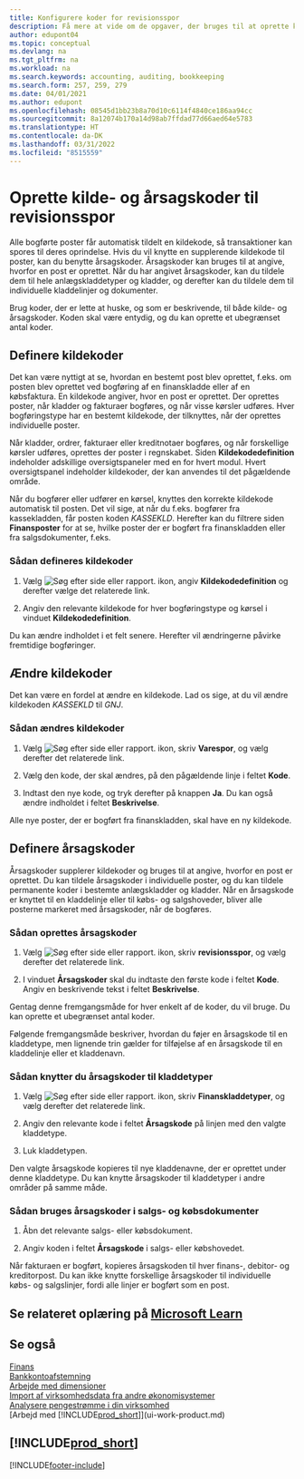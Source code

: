 ```yaml
---
title: Konfigurere koder for revisionsspor
description: Få mere at vide om de opgaver, der bruges til at oprette kilde- og årsagskoder, som du kan bruge til at spore revisionsspor.
author: edupont04
ms.topic: conceptual
ms.devlang: na
ms.tgt_pltfrm: na
ms.workload: na
ms.search.keywords: accounting, auditing, bookkeeping
ms.search.form: 257, 259, 279
ms.date: 04/01/2021
ms.author: edupont
ms.openlocfilehash: 08545d1bb23b8a70d10c6114f4840ce186aa94cc
ms.sourcegitcommit: 8a12074b170a14d98ab7ffdad77d66aed64e5783
ms.translationtype: HT
ms.contentlocale: da-DK
ms.lasthandoff: 03/31/2022
ms.locfileid: "8515559"
---
```

# <a name="setting-up-source-codes-and-reason-codes-for-audit-trails"></a>Oprette kilde- og årsagskoder til revisionsspor

Alle bogførte poster får automatisk tildelt en kildekode, så transaktioner kan spores til deres oprindelse. Hvis du vil knytte en supplerende kildekode til poster, kan du benytte årsagskoder. Årsagskoder kan bruges til at angive, hvorfor en post er oprettet. Når du har angivet årsagskoder, kan du tildele dem til hele anlægskladdetyper og kladder, og derefter kan du tildele dem til individuelle kladdelinjer og dokumenter.  

Brug koder, der er lette at huske, og som er beskrivende, til både kilde- og årsagskoder. Koden skal være entydig, og du kan oprette et ubegrænset antal koder.

## <a name="define-source-codes"></a>Definere kildekoder

Det kan være nyttigt at se, hvordan en bestemt post blev oprettet, f.eks. om posten blev oprettet ved bogføring af en finanskladde eller af en købsfaktura. En kildekode angiver, hvor en post er oprettet. Der oprettes poster, når kladder og fakturaer bogføres, og når visse kørsler udføres. Hver bogføringstype har en bestemt kildekode, der tilknyttes, når der oprettes individuelle poster.  

Når kladder, ordrer, fakturaer eller kreditnotaer bogføres, og når forskellige kørsler udføres, oprettes der poster i regnskabet. Siden **Kildekodedefinition** indeholder adskillige oversigtspaneler med en for hvert modul. Hvert oversigtspanel indeholder kildekoder, der kan anvendes til det pågældende område.

Når du bogfører eller udfører en kørsel, knyttes den korrekte kildekode automatisk til posten. Det vil sige, at når du f.eks. bogfører fra kassekladden, får posten koden *KASSEKLD*. Herefter kan du filtrere siden **Finansposter** for at se, hvilke poster der er bogført fra finanskladden eller fra salgsdokumenter, f.eks.

### <a name="to-define-source-codes"></a>Sådan defineres kildekoder

1. Vælg ![Søg efter side eller rapport.](media/ui-search/search_small.png "Ikonet Søg efter side eller rapport") ikon, angiv **Kildekodedefinition** og derefter vælge det relaterede link.  

2. Angiv den relevante kildekode for hver bogføringstype og kørsel i vinduet **Kildekodedefinition**.  

Du kan ændre indholdet i et felt senere. Herefter vil ændringerne påvirke fremtidige bogføringer.

## <a name="change-source-codes"></a>Ændre kildekoder

Det kan være en fordel at ændre en kildekode. Lad os sige, at du vil ændre kildekoden *KASSEKLD* til *GNJ*.

### <a name="to-change-source-codes"></a>Sådan ændres kildekoder

1. Vælg ![Søg efter side eller rapport.](media/ui-search/search_small.png "Ikonet Søg efter side eller rapport") ikon, skriv **Varespor**, og vælg derefter det relaterede link.

2. Vælg den kode, der skal ændres, på den pågældende linje i feltet **Kode**.

3. Indtast den nye kode, og tryk derefter på knappen **Ja**. Du kan også ændre indholdet i feltet **Beskrivelse**.

Alle nye poster, der er bogført fra finanskladden, skal have en ny kildekode.

## <a name="define-reason-codes"></a>Definere årsagskoder

Årsagskoder supplerer kildekoder og bruges til at angive, hvorfor en post er oprettet. Du kan tildele årsagskoder i individuelle poster, og du kan tildele permanente koder i bestemte anlægskladder og kladder. Når en årsagskode er knyttet til en kladdelinje eller til købs- og salgshoveder, bliver alle posterne markeret med årsagskoder, når de bogføres.  

### <a name="to-set-up-reason-codes"></a>Sådan oprettes årsagskoder

1. Vælg ![Søg efter side eller rapport.](media/ui-search/search_small.png "Ikonet Søg efter side eller rapport")  ikon, skriv **revisionsspor**, og vælg derefter det relaterede link.

2. I vinduet **Årsagskoder** skal du indtaste den første kode i feltet **Kode**. Angiv en beskrivende tekst i feltet **Beskrivelse**.

Gentag denne fremgangsmåde for hver enkelt af de koder, du vil bruge. Du kan oprette et ubegrænset antal koder.

Følgende fremgangsmåde beskriver, hvordan du føjer en årsagskode til en kladdetype, men lignende trin gælder for tilføjelse af en årsagskode til en kladdelinje eller et kladdenavn.  

### <a name="to-assign-reason-codes-to-journal-templates"></a>Sådan knytter du årsagskoder til kladdetyper

1. Vælg ![Søg efter side eller rapport.](media/ui-search/search_small.png "Ikonet Søg efter side eller rapport")  ikon, skriv **Finanskladdetyper**, og vælg derefter det relaterede link.

2. Angiv den relevante kode i feltet **Årsagskode** på linjen med den valgte kladdetype.

3. Luk kladdetypen.

Den valgte årsagskode kopieres til nye kladdenavne, der er oprettet under denne kladdetype. Du kan knytte årsagskoder til kladdetyper i andre områder på samme måde.

### <a name="to-use-reason-codes-on-sales-and-purchase-documents"></a>Sådan bruges årsagskoder i salgs- og købsdokumenter

1. Åbn det relevante salgs- eller købsdokument.

2. Angiv koden i feltet **Årsagskode** i salgs- eller købshovedet.

Når fakturaen er bogført, kopieres årsagskoden til hver finans-, debitor- og kreditorpost. Du kan ikke knytte forskellige årsagskoder til individuelle købs- og salgslinjer, fordi alle linjer er bogført som en post.

## <a name="see-related-training-at-microsoft-learn"></a>Se relateret oplæring på [Microsoft Learn](/learn/paths/set-up-financial-management-dynamics-365-business-central/)

## <a name="see-also"></a>Se også

[Finans](finance.md)  
[Bankkontoafstemning](bank-manage-bank-accounts.md)  
[Arbejde med dimensioner](finance-dimensions.md)  
[Import af virksomhedsdata fra andre økonomisystemer](across-import-data-configuration-packages.md)  
[Analysere pengestrømme i din virksomhed](finance-analyze-cash-flow.md)  
[Arbejd med [!INCLUDE[prod_short](includes/prod_short.md)]](ui-work-product.md)  

## [!INCLUDE[prod_short](includes/free_trial_md.md)]  


[!INCLUDE[footer-include](includes/footer-banner.md)]